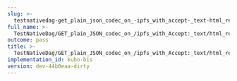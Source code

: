 ```yaml
---
slug: >-
  testnativedag-get_plain_json_codec_on_-ipfs_with_accept-_text-html_returns_html_(dag-index-html)
full_name: >-
  TestNativeDag/GET_plain_JSON_codec_on_/ipfs_with_Accept:_text/html_returns_HTML_(dag-index-html)
outcome: pass
title: >-
  TestNativeDag/GET_plain_JSON_codec_on_/ipfs_with_Accept:_text/html_returns_HTML_(dag-index-html)
implementation_id: kubo-bis
version: dev-44b0eaa-dirty
---
```


